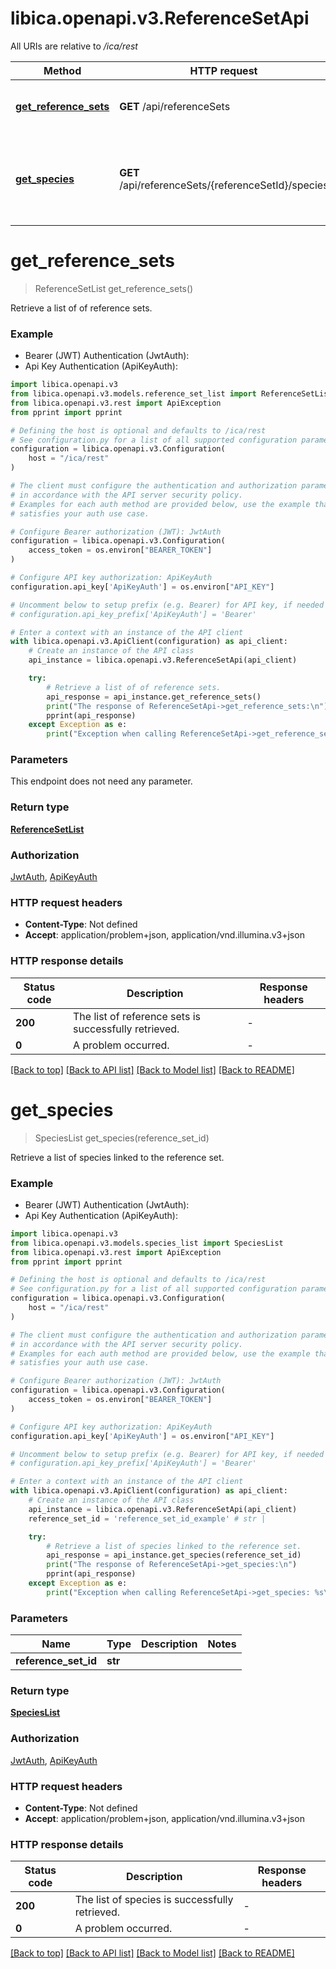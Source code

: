 # libica.openapi.v3.ReferenceSetApi

All URIs are relative to */ica/rest*

Method | HTTP request | Description
------------- | ------------- | -------------
[**get_reference_sets**](ReferenceSetApi.md#get_reference_sets) | **GET** /api/referenceSets | Retrieve a list of of reference sets.
[**get_species**](ReferenceSetApi.md#get_species) | **GET** /api/referenceSets/{referenceSetId}/species | Retrieve a list of species linked to the reference set.


# **get_reference_sets**
> ReferenceSetList get_reference_sets()

Retrieve a list of of reference sets.

### Example

* Bearer (JWT) Authentication (JwtAuth):
* Api Key Authentication (ApiKeyAuth):

```python
import libica.openapi.v3
from libica.openapi.v3.models.reference_set_list import ReferenceSetList
from libica.openapi.v3.rest import ApiException
from pprint import pprint

# Defining the host is optional and defaults to /ica/rest
# See configuration.py for a list of all supported configuration parameters.
configuration = libica.openapi.v3.Configuration(
    host = "/ica/rest"
)

# The client must configure the authentication and authorization parameters
# in accordance with the API server security policy.
# Examples for each auth method are provided below, use the example that
# satisfies your auth use case.

# Configure Bearer authorization (JWT): JwtAuth
configuration = libica.openapi.v3.Configuration(
    access_token = os.environ["BEARER_TOKEN"]
)

# Configure API key authorization: ApiKeyAuth
configuration.api_key['ApiKeyAuth'] = os.environ["API_KEY"]

# Uncomment below to setup prefix (e.g. Bearer) for API key, if needed
# configuration.api_key_prefix['ApiKeyAuth'] = 'Bearer'

# Enter a context with an instance of the API client
with libica.openapi.v3.ApiClient(configuration) as api_client:
    # Create an instance of the API class
    api_instance = libica.openapi.v3.ReferenceSetApi(api_client)

    try:
        # Retrieve a list of of reference sets.
        api_response = api_instance.get_reference_sets()
        print("The response of ReferenceSetApi->get_reference_sets:\n")
        pprint(api_response)
    except Exception as e:
        print("Exception when calling ReferenceSetApi->get_reference_sets: %s\n" % e)
```



### Parameters

This endpoint does not need any parameter.

### Return type

[**ReferenceSetList**](ReferenceSetList.md)

### Authorization

[JwtAuth](../README.md#JwtAuth), [ApiKeyAuth](../README.md#ApiKeyAuth)

### HTTP request headers

 - **Content-Type**: Not defined
 - **Accept**: application/problem+json, application/vnd.illumina.v3+json

### HTTP response details

| Status code | Description | Response headers |
|-------------|-------------|------------------|
**200** | The list of reference sets is successfully retrieved. |  -  |
**0** | A problem occurred. |  -  |

[[Back to top]](#) [[Back to API list]](../README.md#documentation-for-api-endpoints) [[Back to Model list]](../README.md#documentation-for-models) [[Back to README]](../README.md)

# **get_species**
> SpeciesList get_species(reference_set_id)

Retrieve a list of species linked to the reference set.

### Example

* Bearer (JWT) Authentication (JwtAuth):
* Api Key Authentication (ApiKeyAuth):

```python
import libica.openapi.v3
from libica.openapi.v3.models.species_list import SpeciesList
from libica.openapi.v3.rest import ApiException
from pprint import pprint

# Defining the host is optional and defaults to /ica/rest
# See configuration.py for a list of all supported configuration parameters.
configuration = libica.openapi.v3.Configuration(
    host = "/ica/rest"
)

# The client must configure the authentication and authorization parameters
# in accordance with the API server security policy.
# Examples for each auth method are provided below, use the example that
# satisfies your auth use case.

# Configure Bearer authorization (JWT): JwtAuth
configuration = libica.openapi.v3.Configuration(
    access_token = os.environ["BEARER_TOKEN"]
)

# Configure API key authorization: ApiKeyAuth
configuration.api_key['ApiKeyAuth'] = os.environ["API_KEY"]

# Uncomment below to setup prefix (e.g. Bearer) for API key, if needed
# configuration.api_key_prefix['ApiKeyAuth'] = 'Bearer'

# Enter a context with an instance of the API client
with libica.openapi.v3.ApiClient(configuration) as api_client:
    # Create an instance of the API class
    api_instance = libica.openapi.v3.ReferenceSetApi(api_client)
    reference_set_id = 'reference_set_id_example' # str | 

    try:
        # Retrieve a list of species linked to the reference set.
        api_response = api_instance.get_species(reference_set_id)
        print("The response of ReferenceSetApi->get_species:\n")
        pprint(api_response)
    except Exception as e:
        print("Exception when calling ReferenceSetApi->get_species: %s\n" % e)
```



### Parameters


Name | Type | Description  | Notes
------------- | ------------- | ------------- | -------------
 **reference_set_id** | **str**|  | 

### Return type

[**SpeciesList**](SpeciesList.md)

### Authorization

[JwtAuth](../README.md#JwtAuth), [ApiKeyAuth](../README.md#ApiKeyAuth)

### HTTP request headers

 - **Content-Type**: Not defined
 - **Accept**: application/problem+json, application/vnd.illumina.v3+json

### HTTP response details

| Status code | Description | Response headers |
|-------------|-------------|------------------|
**200** | The list of species is successfully retrieved. |  -  |
**0** | A problem occurred. |  -  |

[[Back to top]](#) [[Back to API list]](../README.md#documentation-for-api-endpoints) [[Back to Model list]](../README.md#documentation-for-models) [[Back to README]](../README.md)

